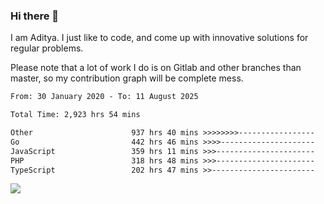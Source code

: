 ### Hi there 👋

I am Aditya. I just like to code, and come up with innovative solutions for regular problems.

Please note that a lot of work I do is on Gitlab and other branches than master, so my contribution graph will be complete mess.

<!--START_SECTION:waka-->

```txt
From: 30 January 2020 - To: 11 August 2025

Total Time: 2,923 hrs 54 mins

Other                      937 hrs 40 mins >>>>>>>>-----------------   32.07 %
Go                         442 hrs 46 mins >>>>---------------------   15.14 %
JavaScript                 359 hrs 11 mins >>>----------------------   12.28 %
PHP                        318 hrs 48 mins >>>----------------------   10.90 %
TypeScript                 202 hrs 47 mins >>-----------------------   06.94 %
```

<!--END_SECTION:waka-->

![](https://komarev.com/ghpvc/?username=BrainBuzzer)
